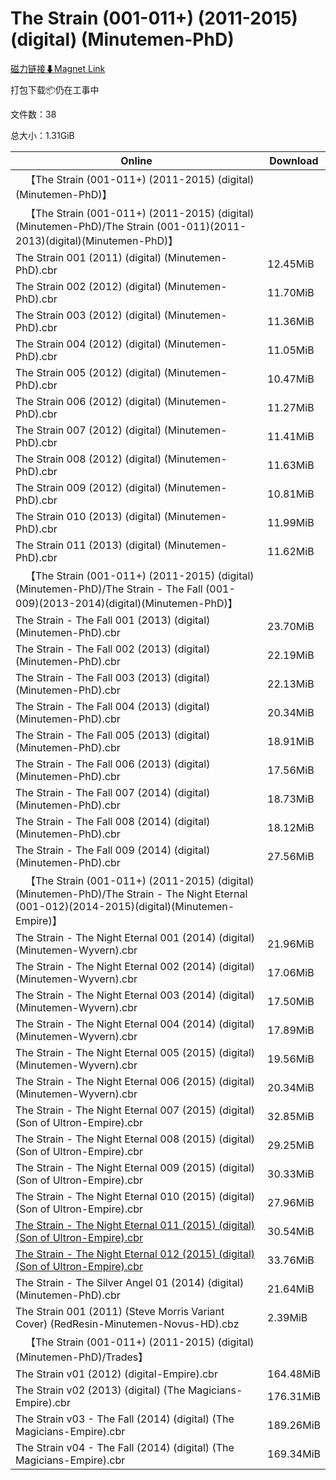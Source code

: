 # The Strain (001-011+) (2011-2015) (digital) (Minutemen-PhD)

[磁力链接⬇Magnet Link](magnet:?xt=urn:btih:138f90a706d6a6c528d71263a4002806814bc9a4&dn=The%20Strain%20%28001-011%2B%29%20%282011-2015%29%20%28digital%29%20%28Minutemen-PhD%29)

打包下载📦仍在工事中

文件数：38

总大小：1.31GiB

Online | Download
--- | ---
&emsp;【The Strain (001-011+) (2011-2015) (digital) (Minutemen-PhD)】 | 
&emsp;【The Strain (001-011+) (2011-2015) (digital) (Minutemen-PhD)/The Strain (001-011)(2011-2013)(digital)(Minutemen-PhD)】 | 
The Strain 001 (2011) (digital) (Minutemen-PhD).cbr | 12.45MiB
The Strain 002 (2012) (digital) (Minutemen-PhD).cbr | 11.70MiB
The Strain 003 (2012) (digital) (Minutemen-PhD).cbr | 11.36MiB
The Strain 004 (2012) (digital) (Minutemen-PhD).cbr | 11.05MiB
The Strain 005 (2012) (digital) (Minutemen-PhD).cbr | 10.47MiB
The Strain 006 (2012) (digital) (Minutemen-PhD).cbr | 11.27MiB
The Strain 007 (2012) (digital) (Minutemen-PhD).cbr | 11.41MiB
The Strain 008 (2012) (digital) (Minutemen-PhD).cbr | 11.63MiB
The Strain 009 (2012) (digital) (Minutemen-PhD).cbr | 10.81MiB
The Strain 010 (2013) (digital) (Minutemen-PhD).cbr | 11.99MiB
The Strain 011 (2013) (digital) (Minutemen-PhD).cbr | 11.62MiB
&emsp;【The Strain (001-011+) (2011-2015) (digital) (Minutemen-PhD)/The Strain - The Fall (001-009)(2013-2014)(digital)(Minutemen-PhD)】 | 
The Strain - The Fall 001 (2013) (digital) (Minutemen-PhD).cbr | 23.70MiB
The Strain - The Fall 002 (2013) (digital) (Minutemen-PhD).cbr | 22.19MiB
The Strain - The Fall 003 (2013) (digital) (Minutemen-PhD).cbr | 22.13MiB
The Strain - The Fall 004 (2013) (digital) (Minutemen-PhD).cbr | 20.34MiB
The Strain - The Fall 005 (2013) (digital) (Minutemen-PhD).cbr | 18.91MiB
The Strain - The Fall 006 (2013) (digital) (Minutemen-PhD).cbr | 17.56MiB
The Strain - The Fall 007 (2014) (digital) (Minutemen-PhD).cbr | 18.73MiB
The Strain - The Fall 008 (2014) (digital) (Minutemen-PhD).cbr | 18.12MiB
The Strain - The Fall 009 (2014) (digital) (Minutemen-PhD).cbr | 27.56MiB
&emsp;【The Strain (001-011+) (2011-2015) (digital) (Minutemen-PhD)/The Strain - The Night Eternal (001-012)(2014-2015)(digital)(Minutemen-Empire)】 | 
The Strain - The Night Eternal 001 (2014) (digital) (Minutemen-Wyvern).cbr | 21.96MiB
The Strain - The Night Eternal 002 (2014) (digital) (Minutemen-Wyvern).cbr | 17.06MiB
The Strain - The Night Eternal 003 (2014) (digital) (Minutemen-Wyvern).cbr | 17.50MiB
The Strain - The Night Eternal 004 (2014) (digital) (Minutemen-Wyvern).cbr | 17.89MiB
The Strain - The Night Eternal 005 (2015) (digital) (Minutemen-Wyvern).cbr | 19.56MiB
The Strain - The Night Eternal 006 (2015) (digital) (Minutemen-Wyvern).cbr | 20.34MiB
The Strain - The Night Eternal 007 (2015) (digital) (Son of Ultron-Empire).cbr | 32.85MiB
The Strain - The Night Eternal 008 (2015) (digital) (Son of Ultron-Empire).cbr | 29.25MiB
The Strain - The Night Eternal 009 (2015) (digital) (Son of Ultron-Empire).cbr | 30.33MiB
The Strain - The Night Eternal 010 (2015) (digital) (Son of Ultron-Empire).cbr | 27.96MiB
[The Strain - The Night Eternal 011 (2015) (digital) (Son of Ultron-Empire).cbr](https://github.com/alicewish/markdown/blob/master/comic/Strain-Night-Eternal-011-2015-digital-Son-of-Ultron-Empire-cbr.md) | 30.54MiB
[The Strain - The Night Eternal 012 (2015) (digital) (Son of Ultron-Empire).cbr](https://github.com/alicewish/markdown/blob/master/comic/Strain-Night-Eternal-012-2015-digital-Son-of-Ultron-Empire-cbr.md) | 33.76MiB
The Strain - The Silver Angel 01 (2014) (digital) (Minutemen-PhD).cbr | 21.64MiB
The Strain 001 (2011) (Steve Morris Variant Cover) (RedResin-Minutemen-Novus-HD).cbz | 2.39MiB
&emsp;【The Strain (001-011+) (2011-2015) (digital) (Minutemen-PhD)/Trades】 | 
The Strain v01 (2012) (digital-Empire).cbr | 164.48MiB
The Strain v02 (2013) (digital) (The Magicians-Empire).cbr | 176.31MiB
The Strain v03 - The Fall (2014) (digital) (The Magicians-Empire).cbr | 189.26MiB
The Strain v04 - The Fall (2014) (digital) (The Magicians-Empire).cbr | 169.34MiB